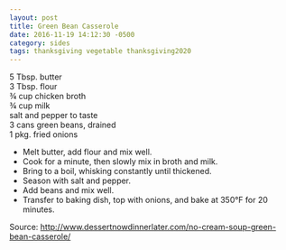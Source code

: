 ```yaml
---
layout: post
title: Green Bean Casserole
date: 2016-11-19 14:12:30 -0500
category: sides
tags: thanksgiving vegetable thanksgiving2020
---
```

5 Tbsp. butter  
3 Tbsp. flour  
¾ cup chicken broth  
¾ cup milk  
salt and pepper to taste  
3 cans green beans, drained  
1 pkg. fried onions  
* Melt butter, add flour and mix well.
* Cook for a minute, then slowly mix in broth and milk.
* Bring to a boil, whisking constantly until thickened.
* Season with salt and pepper.
* Add beans and mix well.
* Transfer to baking dish, top with onions, and bake at 350°F for 20 minutes.

Source: <http://www.dessertnowdinnerlater.com/no-cream-soup-green-bean-casserole/>
